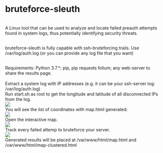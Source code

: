 # bruteforce-sleuth
<br>A Linux tool that can be used to analyze and locate failed preauth attempts found in system logs, thus potentially identifying security threats.

<br/> bruteforce-sleuth is fully capable with ssh-bruteforcing trails. Use /var/log/auth.log (or you can provide any log file that you want)

<br>Requirements: Python 3.7.*; pip, pip requests folium; any web-server to share the results page.
<br>
<br>Extract a system log with IP addresses (e.g. it can be your ssh-server log: /var/log/auth.log)
<br>Run start.sh as root to get the longitude and latitude of all disconnected IPs from the log.
<br><img src="https://i.imgur.com/vLrkrgI.jpg"/>
<br>You will see the list of coordinates with map.html generated:
<br><img src="https://i.imgur.com/etcs9RV.jpg"/>
<br>Open the interactive map.
<br><img src="https://i.imgur.com/Xf4rWSD.jpg"/>
<br>Track every failed attemp to bruteforce your server.
<br><img src="https://i.imgur.com/p943AEL.jpg"/>
<br/>Generated results will be placed at /var/www/html/map.html and /var/www/html/map-clustered.html
